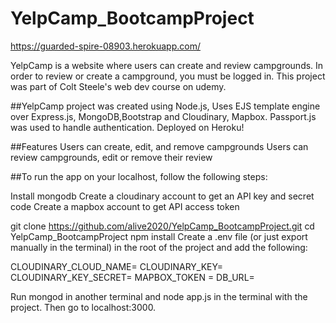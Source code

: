 # YelpCamp_BootcampProject
https://guarded-spire-08903.herokuapp.com/

YelpCamp is a website where users can create and review campgrounds. 
In order to review or create a campground, you must be logged in. 
This project was part of Colt Steele's web dev course on udemy.

##YelpCamp project was created using 
Node.js, Uses EJS template engine over Express.js, MongoDB,Bootstrap and Cloudinary, Mapbox. 
Passport.js was used to handle authentication.
Deployed on Heroku!

##Features
Users can create, edit, and remove campgrounds
Users can review campgrounds, edit or remove their review

##To run the app on your localhost, follow the following steps:

Install mongodb
Create a cloudinary account to get an API key and secret code
Create a mapbox account to get API access token

git clone https://github.com/alive2020/YelpCamp_BootcampProject.git
cd YelpCamp_BootcampProject
npm install
Create a .env file (or just export manually in the terminal) in the root of the project and add the following:

CLOUDINARY_CLOUD_NAME=<name>
CLOUDINARY_KEY=<key>
CLOUDINARY_KEY_SECRET=<secret>
MAPBOX_TOKEN = <token>
DB_URL=<url>

Run mongod in another terminal and node app.js in the terminal with the project.
Then go to localhost:3000.

